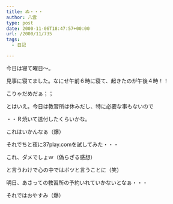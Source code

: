 ```yaml
---
title: ぬ・・・
author: 八雲
type: post
date: 2000-11-06T18:47:57+00:00
url: /2000/11/735
tags:
  - 日記

---
```

今日は寝て曜日～。
  
見事に寝てました。なにせ午前６時に寝て、起きたのが午後４時！！
  
こりゃだめだぁ；；
  
とはいえ。今日は教習所は休みだし、特に必要な事もないので
  
・・Ｒ焼いて送付したくらいかな。
  
これはいかんなぁ（爆）
  
それでちと夜に37play.comを試してみた・・・
  
これ、ダメでしょｗ（偽らざる感想）
  
と言うわけで心の中ではボツと言うことに（笑）
  
明日、あさっての教習所の予約いれていかないとなぁ・・・
  
それではおやすみ（爆）
